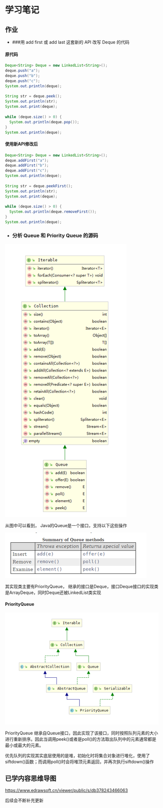 # 学习笔记

## 作业

- ###用 add first 或 add last 这套新的 API 改写 Deque 的代码

#### 原代码
```java
Deque<String> Deque = new LinkedList<String>();
deque.push("a");
deque.push("b");
deque.push("c");
System.out.println(deque);

String str = deque.peek();
System.out.println(str);
System.out.print(deque);

while (deque.size() > 0) { 
  System.out.println(deque.pop()); 
}
System.out.println(deque);
```

#### 使用新API修改后
```java
Deque<String> Deque = new LinkedList<String>();
deque.addFirst("a");
deque.addFirst("b");
deque.addFirst("c");
System.out.println(deque);

String str = deque.peekFirst();
System.out.println(str);
System.out.print(deque);

while (deque.size() > 0) { 
  System.out.println(deque.removeFirst()); 
}
System.out.println(deque);
```

- ### 分析 Queue 和 Priority Queue 的源码
![](.README_images/1e30f7b6.png)

从图中可以看到， Java的Queue是一个接口，支持以下这些操作

![](.README_images/92dba8a2.png)

其实现类主要有PriorityQueue， 继承的接口是Deque，接口Deque接口的实现类是ArrayDeque，同时Deque还被LinkedList类实现

#### PriorityQueue

![](.README_images/ea90ecfb.png)

PriorityQueue 继承自Queue接口，因此实现了该接口，同时按照队列元素的大小进行重新排序。因此当调用peek()或者是poll()的方法取出队列中的元素通常都是最小或最大的元素。

优先队列的实现其实底层使用的是堆，初始化时将集合对象进行堆化，使用了siftdown()函数；而调用poll()时会将堆顶元素返回，并再次执行siftdown()操作


## 已学内容思维导图

https://www.edrawsoft.cn/viewer/public/s/db378243466063

后续会不断补充更新
